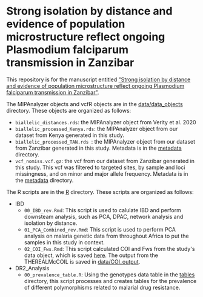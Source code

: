 # Strong isolation by distance and evidence of population microstructure reflect ongoing Plasmodium falciparum transmission in Zanzibar

This repository is for the manuscript entitled ["Strong isolation by distance and evidence of population microstructure reflect ongoing Plasmodium falciparum transmission in Zanzibar"](https://elifesciences.org/reviewed-preprints/90173).

The MIPAnalyzer objects and vcfR objects are in the [data/data_objects](https://github.com/sconnelly007/TAN_MIP/tree/main/data/data_objects) directory. These objects are organized as follows:
- `biallelic_distances.rds`: the MIPAnalyzer object from Verity et al. 2020
- `biallelic_processed_Kenya.rds`: the MIPAnalyzer object from our dataset from Kenya generated in this study.
- `biallelic_processed_TAN.rds `: the MIPAnalyzer object from our dataset from Zanzibar generated in this study. Metadata is in the [metadata](https://github.com/sconnelly007/TAN_MIP/tree/main/data/metadata) directory.
- `vcf_nomiss.vcf.gz`: the vcf from our dataset from Zanzibar generated in this study. This vcf was filtered to targeted sites, by sample and loci missingness, and on minor and major allele frequency. Metadata is in the [metadata](https://github.com/sconnelly007/TAN_MIP/tree/main/data/metadata) directory.


The R scripts are in the [R](https://github.com/sconnelly007/TAN_MIP/tree/main/R) directory. These scripts are organized as follows:
- IBD
    - `00_IBD_rev.Rmd`: This script is used to calulate IBD and perform downsteam analysis, such as PCA, DPAC, network analysis and isolation by distance.
    - `01_PCA_Combined_rev.Rmd`: This script is used to perform PCA analysis on malaria genetic data from throughout Africa to put the samples in this study in context.
    - `02_COI_Fws.Rmd`: This script calculated COI and Fws from the study's data object, which is saved [here](https://github.com/sconnelly007/TAN_MIP/tree/main/data/data_objects/vcf_nomiss.vcf.gz). The output from the THEREALMcCOIL is saved in [data/COI_output](https://github.com/sconnelly007/TAN_MIP/tree/main/data/COI_output).
- DR2_Analysis
    - `00_prevalence_table.R`: Using the genotypes data table in the [tables](https://github.com/sconnelly007/TAN_MIP/tree/main/data) directory, this script processes and creates tables for the prevalence of different polymorphisms related to malarial drug resistance. 

